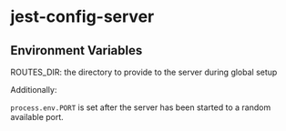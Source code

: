 # jest-config-server

## Environment Variables

ROUTES_DIR: the directory to provide to the server during global setup

Additionally:

`process.env.PORT` is set after the server has been started to a random available port.
